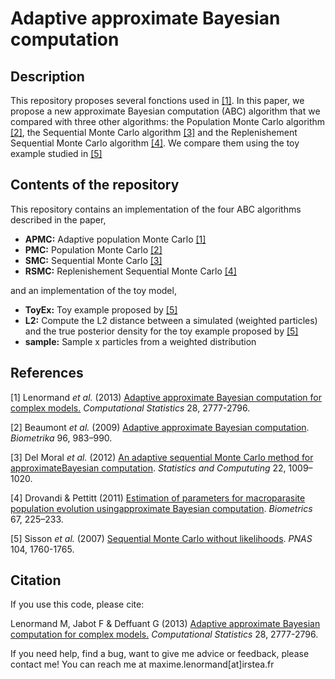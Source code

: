 Adaptive approximate Bayesian computation
================================================================================

## Description

This repository proposes several fonctions used in  [[1]](http://link.springer.com/article/10.1007%2Fs00180-013-0428-3). In this paper, we propose a new approximate Bayesian computation (ABC) algorithm that we compared with three other algorithms: the Population Monte Carlo algorithm [[2]](https://academic.oup.com/biomet/article/96/4/983/220502),
the Sequential Monte Carlo algorithm [[3]](https://link.springer.com/article/10.1007/s11222-011-9271-y)
and the Replenishement Sequential Monte Carlo algorithm  [[4]](https://onlinelibrary.wiley.com/doi/full/10.1111/j.1541-0420.2010.01410.x). We compare them using the toy example studied in [[5]](https://www.pnas.org/content/104/6/1760?ijkey=d09a94d7744324fa718c59a5e96d840d39a67485&keytype2=tf_ipsecsha)


## Contents of the repository

This repository contains an implementation of the four ABC algorithms described in the paper,  

* **APMC:** Adaptive population Monte Carlo [[1]](http://link.springer.com/article/10.1007%2Fs00180-013-0428-3)
* **PMC:** Population Monte Carlo [[2]](https://academic.oup.com/biomet/article/96/4/983/220502)
* **SMC:** Sequential Monte Carlo [[3]](https://link.springer.com/article/10.1007/s11222-011-9271-y)
* **RSMC:** Replenishement Sequential Monte Carlo [[4]](https://onlinelibrary.wiley.com/doi/full/10.1111/j.1541-0420.2010.01410.x)

and an implementation of the toy model,

* **ToyEx:** Toy example proposed by [[5]](https://www.pnas.org/content/104/6/1760?ijkey=d09a94d7744324fa718c59a5e96d840d39a67485&keytype2=tf_ipsecsha)
* **L2:** Compute the L2 distance between a simulated (weighted particles) and the true posterior density for the toy example proposed by [[5]](https://www.pnas.org/content/104/6/1760?ijkey=d09a94d7744324fa718c59a5e96d840d39a67485&keytype2=tf_ipsecsha)
* **sample:** Sample x particles from a weighted distribution 

## References

[1] Lenormand *et al.* (2013) [Adaptive approximate Bayesian computation for complex models.](http://link.springer.com/article/10.1007%2Fs00180-013-0428-3) *Computational Statistics* 28, 2777-2796.

[2] Beaumont *et al.* (2009) [Adaptive  approximate  Bayesian  computation](https://academic.oup.com/biomet/article/96/4/983/220502). *Biometrika* 96, 983–990.

[3] Del  Moral *et al.* (2012) [An  adaptive  sequential  Monte  Carlo  method  for  approximateBayesian computation](https://link.springer.com/article/10.1007/s11222-011-9271-y). *Statistics and Compututing* 22, 1009–1020. 

[4] Drovandi & Pettitt (2011) [Estimation of parameters for macroparasite population evolution usingapproximate Bayesian computation](https://onlinelibrary.wiley.com/doi/full/10.1111/j.1541-0420.2010.01410.x). *Biometrics* 67, 225–233.

[5] Sisson *et al.* (2007) [Sequential Monte Carlo without likelihoods](https://www.pnas.org/content/104/6/1760?ijkey=d09a94d7744324fa718c59a5e96d840d39a67485&keytype2=tf_ipsecsha). *PNAS* 104, 1760-1765.

## Citation

If you use this code, please cite:

Lenormand M, Jabot F & Deffuant G (2013) [Adaptive approximate Bayesian computation for complex models.](http://link.springer.com/article/10.1007%2Fs00180-013-0428-3) *Computational Statistics* 28, 2777-2796.

If you need help, find a bug, want to give me advice or feedback, please contact me!
You can reach me at maxime.lenormand[at]irstea.fr
